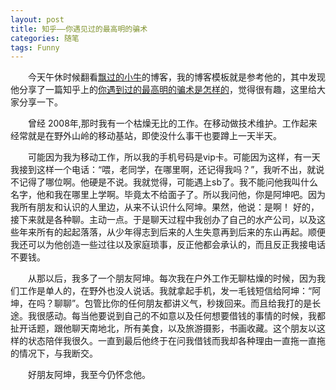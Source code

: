 ```yaml
---
layout: post
title: 知乎——你遇见过的最高明的骗术
categories: 随笔
tags: Funny
---
```


&emsp;&emsp;今天午休时候翻看[飘过的小牛](http://github.thinkingbar.com/)的博客，我的博客模板就是参考他的，其中发现他分享了一篇知乎上的[你遇到过的最高明的骗术是怎样的](http://www.zhihu.com/question/20443079/answer/30720836)，觉得很有趣，这里给大家分享一下。

&emsp;&emsp;曾经 2008年,那时我有一个枯燥无比的工作。在移动做技术维护。工作起来经常就是在野外山岭的移动基站，即使没什么事干也要蹲上一天半天。

&emsp;&emsp;可能因为我为移动工作，所以我的手机号码是vip卡。可能因为这样，有一天我接到这样一个电话：“喂，老同学，在哪里啊，还记得我吗？”，我听不出，就说不记得了哪位啊。他硬是不说。我就觉得，可能遇上sb了。我不能问他我叫什么名字，他和我在哪里上学啊。毕竟太不给面子了。所以我问他，你是阿坤吧。因为我所有朋友和认识的人里边，从来不认识什么阿坤。果然，他说：是啊！
好的，接下来就是各种聊。主动一点。于是聊天过程中我创办了自己的水产公司，以及这些年来所有的起起落落，从少年得志到后来的人生失意再到后来的东山再起。顺便我还可以为他创造一些过往以及家庭琐事，反正他都会承认的，而且反正我接电话不要钱。

&emsp;&emsp;从那以后，我多了一个朋友阿坤。每次我在户外工作无聊枯燥的时候，因为我们工作是单人的，在野外也没人说话。我就拿起手机，发一毛钱短信给阿坤：“阿坤，在吗？聊聊”。包管比你的任何朋友都讲义气，秒拨回来。而且给我打的是长途。我很感动。每当他要说到自己的不如意以及任何想要借钱的事情的时候，我都扯开话题，跟他聊天南地北，所有美食，以及旅游摄影，书画收藏。这个朋友以这样的状态陪伴我很久。一直到最后他终于在问我借钱而我却各种理由一直拖一直拖的情况下，与我断交。

&emsp;&emsp;好朋友阿坤，我至今仍怀念他。